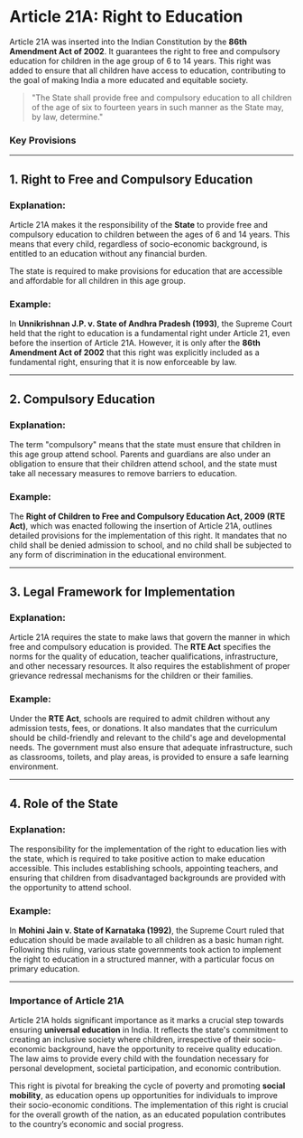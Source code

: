 # **Article 21A: Right to Education**

Article 21A was inserted into the Indian Constitution by the **86th Amendment Act of 2002**. It guarantees the right to free and compulsory education for children in the age group of 6 to 14 years. This right was added to ensure that all children have access to education, contributing to the goal of making India a more educated and equitable society.

> "The State shall provide free and compulsory education to all children of the age of six to fourteen years in such manner as the State may, by law, determine."

### **Key Provisions**

---

## **1. Right to Free and Compulsory Education**

### **Explanation**:
Article 21A makes it the responsibility of the **State** to provide free and compulsory education to children between the ages of 6 and 14 years. This means that every child, regardless of socio-economic background, is entitled to an education without any financial burden.

The state is required to make provisions for education that are accessible and affordable for all children in this age group. 

### **Example**:
In **Unnikrishnan J.P. v. State of Andhra Pradesh (1993)**, the Supreme Court held that the right to education is a fundamental right under Article 21, even before the insertion of Article 21A. However, it is only after the **86th Amendment Act of 2002** that this right was explicitly included as a fundamental right, ensuring that it is now enforceable by law.

---

## **2. Compulsory Education**

### **Explanation**:
The term "compulsory" means that the state must ensure that children in this age group attend school. Parents and guardians are also under an obligation to ensure that their children attend school, and the state must take all necessary measures to remove barriers to education.

### **Example**:
The **Right of Children to Free and Compulsory Education Act, 2009 (RTE Act)**, which was enacted following the insertion of Article 21A, outlines detailed provisions for the implementation of this right. It mandates that no child shall be denied admission to school, and no child shall be subjected to any form of discrimination in the educational environment.

---

## **3. Legal Framework for Implementation**

### **Explanation**:
Article 21A requires the state to make laws that govern the manner in which free and compulsory education is provided. The **RTE Act** specifies the norms for the quality of education, teacher qualifications, infrastructure, and other necessary resources. It also requires the establishment of proper grievance redressal mechanisms for the children or their families.

### **Example**:
Under the **RTE Act**, schools are required to admit children without any admission tests, fees, or donations. It also mandates that the curriculum should be child-friendly and relevant to the child's age and developmental needs. The government must also ensure that adequate infrastructure, such as classrooms, toilets, and play areas, is provided to ensure a safe learning environment.

---

## **4. Role of the State**

### **Explanation**:
The responsibility for the implementation of the right to education lies with the state, which is required to take positive action to make education accessible. This includes establishing schools, appointing teachers, and ensuring that children from disadvantaged backgrounds are provided with the opportunity to attend school.

### **Example**:
In **Mohini Jain v. State of Karnataka (1992)**, the Supreme Court ruled that education should be made available to all children as a basic human right. Following this ruling, various state governments took action to implement the right to education in a structured manner, with a particular focus on primary education.

---

### **Importance of Article 21A**

Article 21A holds significant importance as it marks a crucial step towards ensuring **universal education** in India. It reflects the state's commitment to creating an inclusive society where children, irrespective of their socio-economic background, have the opportunity to receive quality education. The law aims to provide every child with the foundation necessary for personal development, societal participation, and economic contribution.

This right is pivotal for breaking the cycle of poverty and promoting **social mobility**, as education opens up opportunities for individuals to improve their socio-economic conditions. The implementation of this right is crucial for the overall growth of the nation, as an educated population contributes to the country’s economic and social progress.


